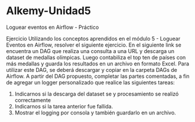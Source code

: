 # Alkemy-Unidad5
Loguear eventos en Airflow - Práctico

Ejercicio
Utilizando los conceptos aprendidos en el módulo 5 - Loguear
Eventos en Airflow, resolver el siguiente ejercicio.
En el siguiente link se encuentra un DAG que realiza una consulta a
una URL y descarga un dataset de medallas olímpicas. Luego
contabiliza el top ten de países con más medallas y guarda los
resultados en un archivo en formato Excel.
Para utilizar este DAG, se deberá descargar y copiar en la carpeta
DAGs de Airflow.
A partir del DAG propuesto, completar las partes comentadas, a fin de
agregar un logger personalizado que realice las siguientes tareas:
1) Indicarnos si la descarga del dataset se y procesamiento se realizó
correctamente
2) Indicarnos si la tarea anterior fue fallida.
3) Mostrar el logging por consola y también guardarlo en un archivo.
